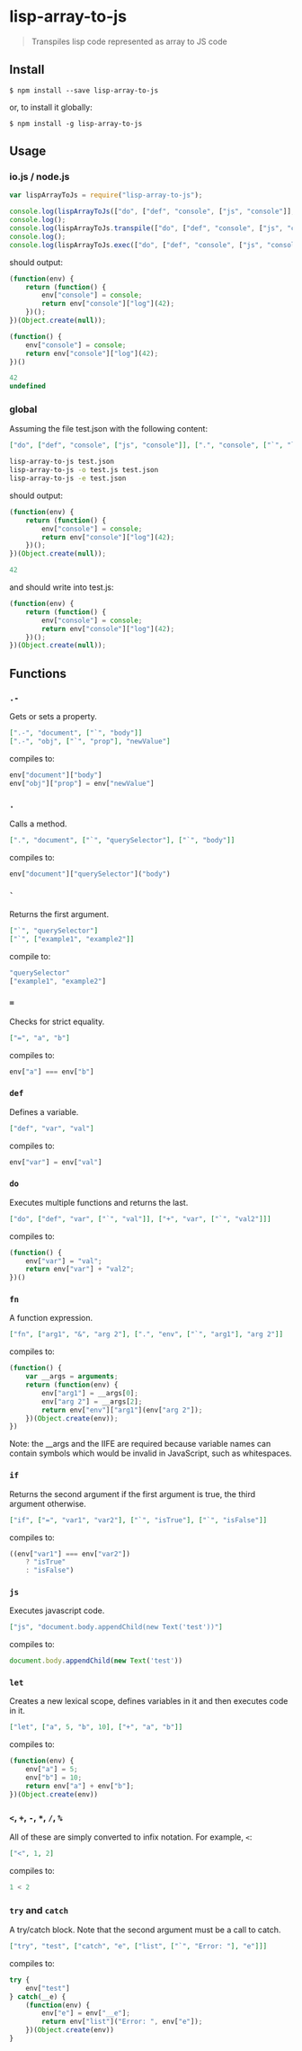 # lisp-array-to-js
> Transpiles lisp code represented as array to JS code

## Install
```
$ npm install --save lisp-array-to-js
```
or, to install it globally:
```
$ npm install -g lisp-array-to-js
```

## Usage

### io.js / node.js
```js
var lispArrayToJs = require("lisp-array-to-js");

console.log(lispArrayToJs(["do", ["def", "console", ["js", "console"]], [".", "console", ["`", "log"], 42]]));
console.log();
console.log(lispArrayToJs.transpile(["do", ["def", "console", ["js", "console"]], [".", "console", ["`", "log"], 42]]));
console.log();
console.log(lispArrayToJs.exec(["do", ["def", "console", ["js", "console"]], [".", "console", ["`", "log"], 42]]));
```
should output:
```js
(function(env) {
    return (function() {
        env["console"] = console;
        return env["console"]["log"](42);
    })();
})(Object.create(null));

(function() {
    env["console"] = console;
    return env["console"]["log"](42);
})()

42
undefined
```

### global
Assuming the file test.json with the following content:
```json
["do", ["def", "console", ["js", "console"]], [".", "console", ["`", "log"], 42]]
```
```bash
lisp-array-to-js test.json
lisp-array-to-js -o test.js test.json
lisp-array-to-js -e test.json
```
should output:
```js
(function(env) {
    return (function() {
        env["console"] = console;
        return env["console"]["log"](42);
    })();
})(Object.create(null));

42
```
and should write into test.js:
```js
(function(env) {
    return (function() {
        env["console"] = console;
        return env["console"]["log"](42);
    })();
})(Object.create(null));
```

## Functions
### `.-`
Gets or sets a property.
```json
[".-", "document", ["`", "body"]]
[".-", "obj", ["`", "prop"], "newValue"]
```
compiles to:
```js
env["document"]["body"]
env["obj"]["prop"] = env["newValue"]
```

### `.`
Calls a method.
```json
[".", "document", ["`", "querySelector"], ["`", "body"]]
```
compiles to:
```js
env["document"]["querySelector"]("body")
```

### `` ` ``
Returns the first argument.
```json
["`", "querySelector"]
["`", ["example1", "example2"]]
```
compile to:
```js
"querySelector"
["example1", "example2"]
```

### `=`
Checks for strict equality.
```json
["=", "a", "b"]
```
compiles to:
```js
env["a"] === env["b"]
```

### `def`
Defines a variable.
```json
["def", "var", "val"]
```
compiles to:
```js
env["var"] = env["val"]
```

### `do`
Executes multiple functions and returns the last.
```json
["do", ["def", "var", ["`", "val"]], ["+", "var", ["`", "val2"]]]
```
compiles to:
```js
(function() {
    env["var"] = "val";
    return env["var"] + "val2";
})()
```

### `fn`
A function expression.
```json
["fn", ["arg1", "&", "arg 2"], [".", "env", ["`", "arg1"], "arg 2"]]
```
compiles to:
```js
(function() {
    var __args = arguments;
    return (function(env) {
        env["arg1"] = __args[0];
        env["arg 2"] = __args[2];
        return env["env"]["arg1"](env["arg 2"]);
    })(Object.create(env));
})
```
Note: the __args and the IIFE are required because variable names can
contain symbols which would be invalid in JavaScript, such as whitespaces.

### `if`
Returns the second argument if the first argument is true, the third argument
otherwise.
```json
["if", ["=", "var1", "var2"], ["`", "isTrue"], ["`", "isFalse"]]
```
compiles to:
```js
((env["var1"] === env["var2"])
    ? "isTrue"
    : "isFalse")
```

### `js`
Executes javascript code.
```json
["js", "document.body.appendChild(new Text('test'))"]
```
compiles to:
```js
document.body.appendChild(new Text('test'))
```

### `let`
Creates a new lexical scope, defines variables in it and then executes code in it.
```json
["let", ["a", 5, "b", 10], ["+", "a", "b"]]
```
compiles to:
```js
(function(env) {
    env["a"] = 5;
    env["b"] = 10;
    return env["a"] + env["b"];
})(Object.create(env))
```

### `<`, `+`, `-`, `*`, `/`, `%`
All of these are simply converted to infix notation.
For example, `<`:
```json
["<", 1, 2]
```
compiles to:
```js
1 < 2
```

### `try` and `catch`
A try/catch block. Note that the second argument must be a call to catch.
```json
["try", "test", ["catch", "e", ["list", ["`", "Error: "], "e"]]]
```
compiles to:
```js
try {
    env["test"]
} catch(__e) {
    (function(env) {
        env["e"] = env["__e"];
        return env["list"]("Error: ", env["e"]);
    })(Object.create(env))
}
```
